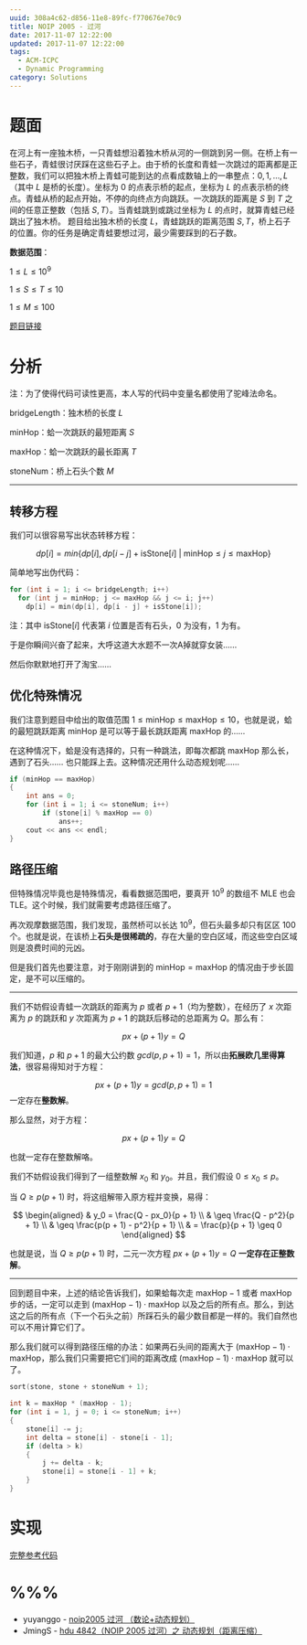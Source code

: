 ```yaml
---
uuid: 308a4c62-d856-11e8-89fc-f770676e70c9
title: NOIP 2005 - 过河
date: 2017-11-07 12:22:00
updated: 2017-11-07 12:22:00
tags: 
  - ACM-ICPC
  - Dynamic Programming
category: Solutions
---
```


# 题面

在河上有一座独木桥，一只青蛙想沿着独木桥从河的一侧跳到另一侧。在桥上有一些石子，青蛙很讨厌踩在这些石子上。由于桥的长度和青蛙一次跳过的距离都是正整数，我们可以把独木桥上青蛙可能到达的点看成数轴上的一串整点：$0, 1, \dots, L$（其中 $L$ 是桥的长度）。坐标为 $0$ 的点表示桥的起点，坐标为 $L$ 的点表示桥的终点。青蛙从桥的起点开始，不停的向终点方向跳跃。一次跳跃的距离是 $S$ 到 $T$ 之间的任意正整数（包括 $S,T$）。当青蛙跳到或跳过坐标为 $L$ 的点时，就算青蛙已经跳出了独木桥。 题目给出独木桥的长度 $L$，青蛙跳跃的距离范围 $S,T$，桥上石子的位置。你的任务是确定青蛙要想过河，最少需要踩到的石子数。

**数据范围**：

$1 \le L \le 10^9$

$1 \le S \le T \le 10$

$1 \le M \le 100$

[题目链接](http://acm.hdu.edu.cn/showproblem.php?pid=4842)

# 分析

注：为了使得代码可读性更高，本人写的代码中变量名都使用了驼峰法命名。

$\text{bridgeLength}$：独木桥的长度 $L$

$\text{minHop}$：蛤一次跳跃的最短距离 $S$

$\text{maxHop}$：蛤一次跳跃的最长距离 $T$

$\text{stoneNum}$：桥上石头个数 $M$

---

## 转移方程

我们可以很容易写出状态转移方程：

$$
dp[i] = min\{dp[i], dp[i - j] + \text{isStone}[i] \ | \  \text{minHop} \leq j \leq \text{maxHop}\}
$$

简单地写出伪代码：

```cpp
for (int i = 1; i <= bridgeLength; i++)
  for (int j = minHop; j <= maxHop && j <= i; j++)
    dp[i] = min(dp[i], dp[i - j] + isStone[i]);
```

注：其中 $\text{isStone}[i]$ 代表第 $i$ 位置是否有石头，$0$ 为没有，$1$ 为有。

于是你瞬间兴奋了起来，大呼这道大水题不一次A掉就穿女装……

然后你默默地打开了淘宝……

## 优化特殊情况

我们注意到题目中给出的取值范围 $1 \le \text{minHop} \leq \text{maxHop} \leq 10$，也就是说，蛤的最短跳跃距离 $\text{minHop}$ 是可以等于最长跳跃距离 $\text{maxHop}$ 的……

在这种情况下，蛤是没有选择的，只有一种跳法，即每次都跳 $\text{maxHop}$ 那么长，遇到了石头…… 也只能踩上去。这种情况还用什么动态规划呢……

```cpp
if (minHop == maxHop)
{
    int ans = 0;
    for (int i = 1; i <= stoneNum; i++)
        if (stone[i] % maxHop == 0)
            ans++;
    cout << ans << endl;
}
```

## 路径压缩

但特殊情况毕竟也是特殊情况，看看数据范围吧，要真开 $10^9$ 的数组不 MLE 也会 TLE。这个时候，我们就需要考虑路径压缩了。

再次观摩数据范围，我们发现，虽然桥可以长达 $10^9$，但石头最多却只有区区 $100$ 个。也就是说，在该桥上**石头是很稀疏的**，存在大量的空白区域，而这些空白区域则是浪费时间的元凶。

但是我们首先也要注意，对于刚刚讲到的 $\text{minHop} = \text{maxHop}$ 的情况由于步长固定，是不可以压缩的。

---

我们不妨假设青蛙一次跳跃的距离为 $p$ 或者 $p + 1$（均为整数），在经历了 $x$ 次距离为 $p$ 的跳跃和 $y$ 次距离为 $p + 1$ 的跳跃后移动的总距离为 $Q$。那么有：

$$
px + (p + 1)y = Q
$$

我们知道，$p$ 和 $p + 1$ 的最大公约数 $gcd (p, p + 1) = 1$，所以由**拓展欧几里得算法**，很容易得知对于方程：

$$
px + (p + 1)y = gcd(p, p + 1) = 1
$$
一定存在**整数解**。

那么显然，对于方程：

$$
px + (p + 1)y = Q
$$

也就一定存在整数解咯。

我们不妨假设我们得到了一组整数解 $x_0$ 和 $y_0$。并且，我们假设 $0 \leq x_0 \leq p$。

当 $Q \geq p(p + 1)$ 时，将这组解带入原方程并变换，易得：

$$
\begin{aligned}
& y_0 = \frac{Q - px_0}{p + 1} \\
& \geq \frac{Q - p^2}{p + 1} \\
& \geq \frac{p(p + 1) - p^2}{p + 1} \\
& = \frac{p}{p + 1} \geq 0
\end{aligned}
$$

也就是说，当 $Q \geq p(p + 1)$ 时，二元一次方程 $px + (p + 1)y = Q$ **一定存在正整数解**。

---

回到题目中来，上述的结论告诉我们，如果蛤每次走 $\text{maxHop} - 1$ 或者 $\text{maxHop}$ 步的话，一定可以走到 $(\text{maxHop} - 1) \cdot \text{maxHop}$ 以及之后的所有点。那么，到达这之后的所有点（下一个石头之前）所踩石头的最少数目都是一样的。我们自然也可以不用计算它们了。

那么我们就可以得到路径压缩的办法：如果两石头间的距离大于 $(\text{maxHop} - 1) \cdot \text{maxHop}$，那么我们只需要把它们间的距离改成 $(\text{maxHop} - 1) \cdot \text{maxHop}$ 就可以了。

```cpp
sort(stone, stone + stoneNum + 1);

int k = maxHop * (maxHop - 1);
for (int i = 1, j = 0; i <= stoneNum; i++)
{
    stone[i] -= j;
    int delta = stone[i] - stone[i - 1];
    if (delta > k)
    {
        j += delta - k;
        stone[i] = stone[i - 1] + k;
    }
}
```

# 实现

[完整参考代码](https://github.com/codgician/ICPC/blob/master/HDUOJ/4842/dp.cpp)

# %%%

- yuyanggo - [noip2005 过河 （数论+动态规划）](http://blog.csdn.net/yuyanggo/article/details/48341259)
- JmingS - [hdu 4842（NOIP 2005 过河）之 动态规划（距离压缩）](http://www.cnblogs.com/shijianming/p/5149559.html)